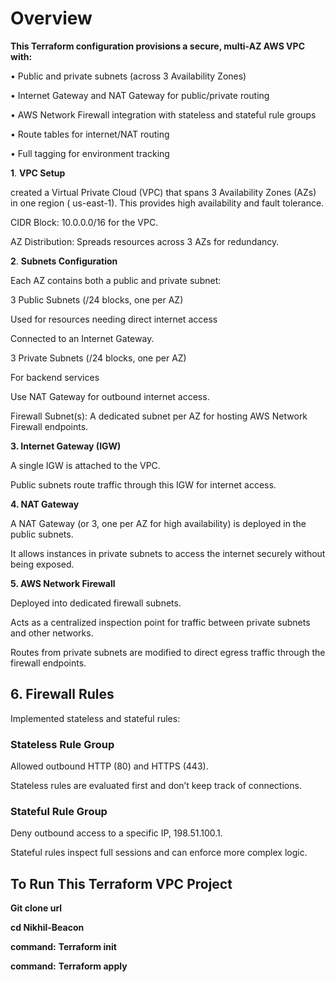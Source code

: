 # Overview

**This Terraform configuration provisions a secure, multi-AZ AWS VPC with:**

•	Public and private subnets (across 3 Availability Zones)

•	Internet Gateway and NAT Gateway for public/private routing

•	AWS Network Firewall integration with stateless and stateful rule groups

•	Route tables for internet/NAT routing

•	Full tagging for environment tracking


 **1**. **VPC Setup**
 
created a Virtual Private Cloud (VPC) that spans 3 Availability Zones (AZs) in one region ( us-east-1). This provides high availability and fault tolerance.

CIDR Block: 10.0.0.0/16 for the VPC.

AZ Distribution: Spreads resources across 3 AZs for redundancy.

 **2**. **Subnets Configuration**
 
Each AZ contains both a public and private subnet:

3 Public Subnets (/24 blocks, one per AZ)

Used for resources needing direct internet access 

Connected to an Internet Gateway.

3 Private Subnets (/24 blocks, one per AZ)

For backend services 

Use NAT Gateway for outbound internet access.

Firewall Subnet(s): A dedicated subnet per AZ for hosting AWS Network Firewall endpoints.

 **3. Internet Gateway (IGW)**
 
A single IGW is attached to the VPC.

Public subnets route traffic through this IGW for internet access.

 **4. NAT Gateway**
 
A NAT Gateway (or 3, one per AZ for high availability) is deployed in the public subnets.

It allows instances in private subnets to access the internet securely without being exposed.

 **5. AWS Network Firewall**
 
Deployed into dedicated firewall subnets.

Acts as a centralized inspection point for traffic between private subnets and other networks.

Routes from private subnets are modified to direct egress traffic through the firewall endpoints.

## 6. Firewall Rules

 Implemented stateless and stateful rules:

### Stateless Rule Group
Allowed outbound HTTP (80) and HTTPS (443).

Stateless rules are evaluated first and don’t keep track of connections.

### Stateful Rule Group
Deny outbound access to a specific IP, 198.51.100.1.

Stateful rules inspect full sessions and can enforce more complex logic.


   ## To Run This Terraform VPC Project

   **Git clone url**

   **cd Nikhil-Beacon**

   **command:**  **Terraform init**
   
   **command:**   **Terraform apply**
   

